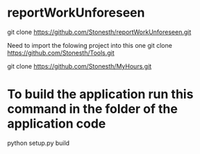 # reportWorkUnforeseen

git clone https://github.com/Stonesth/reportWorkUnforeseen.git

Need to import the folowing project into this one 
git clone https://github.com/Stonesth/Tools.git

git clone https://github.com/Stonesth/MyHours.git

# To build the application run this command in the folder of the application code
python setup.py build
